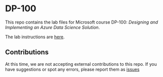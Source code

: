 # DP-100

This repo contains the lab files for Microsoft course DP-100: *Designing and Implementing an Azure Data Science Solution*.

The lab instructions are [here](labdocs/README.md).

## Contributions

At this time, we are not accepting external contributions to this repo. If you have suggestions or spot any errors, please report them as [issues](https://github.com/MicrosoftLearning/DP100/issues)
